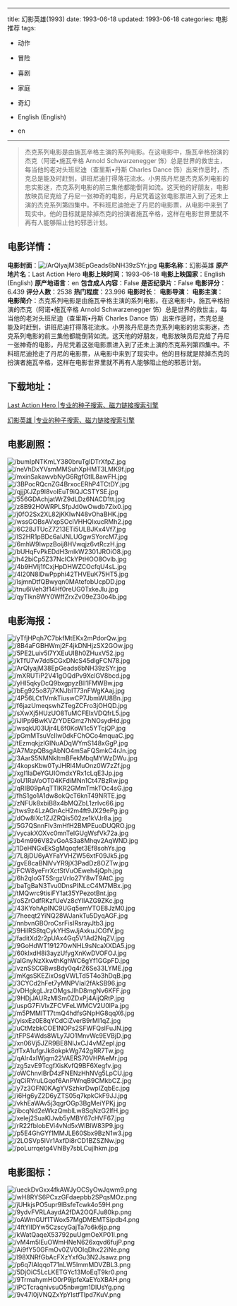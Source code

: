 
---
title: 幻影英雄(1993)
date: 1993-06-18
updated: 1993-06-18
categories: 电影推荐
tags:
- 动作
- 冒险
- 喜剧
- 家庭
- 奇幻

- English (English)
- en
---


> 杰克系列电影是由施瓦辛格主演的系列电影。在这电影中，施瓦辛格扮演的杰克（阿诺•施瓦辛格 Arnold Schwarzenegger 饰）总是世界的救世主，每当他的老对头班尼迪（查里斯•丹斯 Charles Dance 饰）出来作恶时，杰克总是能及时赶到，讲班尼迪打得落花流水。小男孩丹尼是杰克系列电影的忠实影迷，杰克系列电影的前三集他都能倒背如流。这天他的好朋友，电影放映员尼克给了丹尼一张神奇的电影，丹尼凭着这张电影票进入到了还未上演的杰克系列第四集中。不料班尼迪抢走了丹尼的电影票，从电影中来到了现实中。他的目标就是除掉杰克的扮演者施瓦辛格，这样在电影世界里就不再有人能够阻止他的邪恶计划。

## **电影详情**：

**电影封面**：<img src="https://image.tmdb.org/t/p/w200/ArQIyajM38EpGeads6bNH39zSYr.jpg" alt="/ArQIyajM38EpGeads6bNH39zSYr.jpg" title="/ArQIyajM38EpGeads6bNH39zSYr.jpg">
**电影名称**：幻影英雄
**原产地片名**：Last Action Hero
**电影上映时间**：1993-06-18
**电影上映国家**：English (English)
**原产地语言**：en
**包含成人内容**：False
**是否纪录片**：False
**电影评分**：6.439
**评分人数**：2538
**热门程度**：23.996
**电影时长**：
**电影导演**：
**电影主演**：
**电影简介**：杰克系列电影是由施瓦辛格主演的系列电影。在这电影中，施瓦辛格扮演的杰克（阿诺•施瓦辛格 Arnold Schwarzenegger 饰）总是世界的救世主，每当他的老对头班尼迪（查里斯•丹斯 Charles Dance 饰）出来作恶时，杰克总是能及时赶到，讲班尼迪打得落花流水。小男孩丹尼是杰克系列电影的忠实影迷，杰克系列电影的前三集他都能倒背如流。这天他的好朋友，电影放映员尼克给了丹尼一张神奇的电影，丹尼凭着这张电影票进入到了还未上演的杰克系列第四集中。不料班尼迪抢走了丹尼的电影票，从电影中来到了现实中。他的目标就是除掉杰克的扮演者施瓦辛格，这样在电影世界里就不再有人能够阻止他的邪恶计划。

## **下载地址**：
[Last Action Hero |专业的种子搜索、磁力链接搜索引擎](https://movie.amd794.com:2083/?search=Last%20Action%20Hero&ordering=&mode=match_phrase&page_size=10&page=1)

[幻影英雄 |专业的种子搜索、磁力链接搜索引擎](https://movie.amd794.com:2083/?search=%E5%B9%BB%E5%BD%B1%E8%8B%B1%E9%9B%84&ordering=&mode=match_phrase&page_size=10&page=1)
 

## **电影剧照**：
<img src="https://image.tmdb.org/t/p/original/bumIpNTKmLY380bruTgIDTrXfpZ.jpg" alt="/bumIpNTKmLY380bruTgIDTrXfpZ.jpg" title="/bumIpNTKmLY380bruTgIDTrXfpZ.jpg"><img src="https://image.tmdb.org/t/p/original/neVhDxYVsmMMSuhXpHMT3LMK9f.jpg" alt="/neVhDxYVsmMMSuhXpHMT3LMK9f.jpg" title="/neVhDxYVsmMMSuhXpHMT3LMK9f.jpg"><img src="https://image.tmdb.org/t/p/original/mxinSakawvbNyG6RgfGtIL8awFH.jpg" alt="/mxinSakawvbNyG6RgfGtIL8awFH.jpg" title="/mxinSakawvbNyG6RgfGtIL8awFH.jpg"><img src="https://image.tmdb.org/t/p/original/3BPocRQcnZG4BrxocERhP4TCtDY.jpg" alt="/3BPocRQcnZG4BrxocERhP4TCtDY.jpg" title="/3BPocRQcnZG4BrxocERhP4TCtDY.jpg"><img src="https://image.tmdb.org/t/p/original/qjjjXJZp9I8voIEuT9iQJCSTYSE.jpg" alt="/qjjjXJZp9I8voIEuT9iQJCSTYSE.jpg" title="/qjjjXJZp9I8voIEuT9iQJCSTYSE.jpg"><img src="https://image.tmdb.org/t/p/original/556GDAchjatWrZ9dLDz6NACD1tt.jpg" alt="/556GDAchjatWrZ9dLDz6NACD1tt.jpg" title="/556GDAchjatWrZ9dLDz6NACD1tt.jpg"><img src="https://image.tmdb.org/t/p/original/z8B92H0WRPLSfpJd0wOwdb7Zix0.jpg" alt="/z8B92H0WRPLSfpJd0wOwdb7Zix0.jpg" title="/z8B92H0WRPLSfpJd0wOwdb7Zix0.jpg"><img src="https://image.tmdb.org/t/p/original/j0fO2Sx2XL82jKKIwN48vOhaBHK.jpg" alt="/j0fO2Sx2XL82jKKIwN48vOhaBHK.jpg" title="/j0fO2Sx2XL82jKKIwN48vOhaBHK.jpg"><img src="https://image.tmdb.org/t/p/original/wssGOBsAVxpSOclVHHQIxucRMh2.jpg" alt="/wssGOBsAVxpSOclVHHQIxucRMh2.jpg" title="/wssGOBsAVxpSOclVHHQIxucRMh2.jpg"><img src="https://image.tmdb.org/t/p/original/6C28JTUcZ7213ETi5ULBJKx4Vf7.jpg" alt="/6C28JTUcZ7213ETi5ULBJKx4Vf7.jpg" title="/6C28JTUcZ7213ETi5ULBJKx4Vf7.jpg"><img src="https://image.tmdb.org/t/p/original/lS2HR1pBDc6aIJNLUGgwSYorcM7.jpg" alt="/lS2HR1pBDc6aIJNLUGgwSYorcM7.jpg" title="/lS2HR1pBDc6aIJNLUGgwSYorcM7.jpg"><img src="https://image.tmdb.org/t/p/original/6mhW9IwpzBoij8HVwqjz6vtRczH.jpg" alt="/6mhW9IwpzBoij8HVwqjz6vtRczH.jpg" title="/6mhW9IwpzBoij8HVwqjz6vtRczH.jpg"><img src="https://image.tmdb.org/t/p/original/bUHqFvPkEDdH3mlkW2301JROiO8.jpg" alt="/bUHqFvPkEDdH3mlkW2301JROiO8.jpg" title="/bUHqFvPkEDdH3mlkW2301JROiO8.jpg"><img src="https://image.tmdb.org/t/p/original/h42biCp5Z37NcICkYPtHOO8Ovlb.jpg" alt="/h42biCp5Z37NcICkYPtHOO8Ovlb.jpg" title="/h42biCp5Z37NcICkYPtHOO8Ovlb.jpg"><img src="https://image.tmdb.org/t/p/original/4b9HVIj1fCxjHpDHWZCOcfqU4sL.jpg" alt="/4b9HVIj1fCxjHpDHWZCOcfqU4sL.jpg" title="/4b9HVIj1fCxjHpDHWZCOcfqU4sL.jpg"><img src="https://image.tmdb.org/t/p/original/4I20N8lDwPpphi42THVEuK75HT5.jpg" alt="/4I20N8lDwPpphi42THVEuK75HT5.jpg" title="/4I20N8lDwPpphi42THVEuK75HT5.jpg"><img src="https://image.tmdb.org/t/p/original/lsjmnDtfQBwyqn0MAtefobUcpDD.jpg" alt="/lsjmnDtfQBwyqn0MAtefobUcpDD.jpg" title="/lsjmnDtfQBwyqn0MAtefobUcpDD.jpg"><img src="https://image.tmdb.org/t/p/original/tnu6iVeh3f14Hf0reUG0TxkeJIu.jpg" alt="/tnu6iVeh3f14Hf0reUG0TxkeJIu.jpg" title="/tnu6iVeh3f14Hf0reUG0TxkeJIu.jpg"><img src="https://image.tmdb.org/t/p/original/qyTlkn8WY0WffZrxZv09eZ30o4b.jpg" alt="/qyTlkn8WY0WffZrxZv09eZ30o4b.jpg" title="/qyTlkn8WY0WffZrxZv09eZ30o4b.jpg">

## **电影海报**：
<img src="https://image.tmdb.org/t/p/original/yTfjHPqh7C7bkfMtEKx2mPdorQw.jpg" alt="/yTfjHPqh7C7bkfMtEKx2mPdorQw.jpg" title="/yTfjHPqh7C7bkfMtEKx2mPdorQw.jpg"><img src="https://image.tmdb.org/t/p/original/8B4aFGBHWmj2F4jkDNHjzSX2GOw.jpg" alt="/8B4aFGBHWmj2F4jkDNHjzSX2GOw.jpg" title="/8B4aFGBHWmj2F4jkDNHjzSX2GOw.jpg"><img src="https://image.tmdb.org/t/p/original/5PE2Luiv5l7YXEuUIBh0ZHuxV52.jpg" alt="/5PE2Luiv5l7YXEuUIBh0ZHuxV52.jpg" title="/5PE2Luiv5l7YXEuUIBh0ZHuxV52.jpg"><img src="https://image.tmdb.org/t/p/original/kTfU7w7dd5CGxDNcS45dlgFCN78.jpg" alt="/kTfU7w7dd5CGxDNcS45dlgFCN78.jpg" title="/kTfU7w7dd5CGxDNcS45dlgFCN78.jpg"><img src="https://image.tmdb.org/t/p/original/ArQIyajM38EpGeads6bNH39zSYr.jpg" alt="/ArQIyajM38EpGeads6bNH39zSYr.jpg" title="/ArQIyajM38EpGeads6bNH39zSYr.jpg"><img src="https://image.tmdb.org/t/p/original/mXRUTiP2V41gOQdPv9XclGV8bcd.jpg" alt="/mXRUTiP2V41gOQdPv9XclGV8bcd.jpg" title="/mXRUTiP2V41gOQdPv9XclGV8bcd.jpg"><img src="https://image.tmdb.org/t/p/original/yHI5qkyDcQ9bxgpyzBlI1FMWBw.jpg" alt="/yHI5qkyDcQ9bxgpyzBlI1FMWBw.jpg" title="/yHI5qkyDcQ9bxgpyzBlI1FMWBw.jpg"><img src="https://image.tmdb.org/t/p/original/bEg925o87j7KNJbIT73nFWgKAaj.jpg" alt="/bEg925o87j7KNJbIT73nFWgKAaj.jpg" title="/bEg925o87j7KNJbIT73nFWgKAaj.jpg"><img src="https://image.tmdb.org/t/p/original/4P56LCt1VmkTiuswCP7JbmWU8Bn.jpg" alt="/4P56LCt1VmkTiuswCP7JbmWU8Bn.jpg" title="/4P56LCt1VmkTiuswCP7JbmWU8Bn.jpg"><img src="https://image.tmdb.org/t/p/original/f6jazUmeqswhZTegZCFro3jOHQD.jpg" alt="/f6jazUmeqswhZTegZCFro3jOHQD.jpg" title="/f6jazUmeqswhZTegZCFro3jOHQD.jpg"><img src="https://image.tmdb.org/t/p/original/sXwXj5HUzUO8TuMCFElxVDQfrL5.jpg" alt="/sXwXj5HUzUO8TuMCFElxVDQfrL5.jpg" title="/sXwXj5HUzUO8TuMCFElxVDQfrL5.jpg"><img src="https://image.tmdb.org/t/p/original/iJlPp9BwKVZrYDEGmz7hNOsydHd.jpg" alt="/iJlPp9BwKVZrYDEGmz7hNOsydHd.jpg" title="/iJlPp9BwKVZrYDEGmz7hNOsydHd.jpg"><img src="https://image.tmdb.org/t/p/original/wsqkU03Ujr4L6f0KoW1c5YTcjQP.jpg" alt="/wsqkU03Ujr4L6f0KoW1c5YTcjQP.jpg" title="/wsqkU03Ujr4L6f0KoW1c5YTcjQP.jpg"><img src="https://image.tmdb.org/t/p/original/pGmMTsuVcIIw0dkFChOCo4mquaC.jpg" alt="/pGmMTsuVcIIw0dkFChOCo4mquaC.jpg" title="/pGmMTsuVcIIw0dkFChOCo4mquaC.jpg"><img src="https://image.tmdb.org/t/p/original/tEzmqkjzlGINuADqWYmS148xGgP.jpg" alt="/tEzmqkjzlGINuADqWYmS148xGgP.jpg" title="/tEzmqkjzlGINuADqWYmS148xGgP.jpg"><img src="https://image.tmdb.org/t/p/original/A7MzpQBsgAbNO4mSaFQSmkC4rJn.jpg" alt="/A7MzpQBsgAbNO4mSaFQSmkC4rJn.jpg" title="/A7MzpQBsgAbNO4mSaFQSmkC4rJn.jpg"><img src="https://image.tmdb.org/t/p/original/3AarS5NMNkItmBFekMbqMYWzDWu.jpg" alt="/3AarS5NMNkItmBFekMbqMYWzDWu.jpg" title="/3AarS5NMNkItmBFekMbqMYWzDWu.jpg"><img src="https://image.tmdb.org/t/p/original/4kopsKbw0TyJHRl4MuOnz0W7zZf.jpg" alt="/4kopsKbw0TyJHRl4MuOnz0W7zZf.jpg" title="/4kopsKbw0TyJHRl4MuOnz0W7zZf.jpg"><img src="https://image.tmdb.org/t/p/original/xgI1laDeYGUIOmdxYRx1cLqE3Jp.jpg" alt="/xgI1laDeYGUIOmdxYRx1cLqE3Jp.jpg" title="/xgI1laDeYGUIOmdxYRx1cLqE3Jp.jpg"><img src="https://image.tmdb.org/t/p/original/oU1RaVoOT04KFdiMNn1Ct47BzRw.jpg" alt="/oU1RaVoOT04KFdiMNn1Ct47BzRw.jpg" title="/oU1RaVoOT04KFdiMNn1Ct47BzRw.jpg"><img src="https://image.tmdb.org/t/p/original/qRIB09pAqTTlKR2GMmTmkTOc4sG.jpg" alt="/qRIB09pAqTTlKR2GMmTmkTOc4sG.jpg" title="/qRIB09pAqTTlKR2GMmTmkTOc4sG.jpg"><img src="https://image.tmdb.org/t/p/original/fhS1go1A1dw8okQcT6knT49NRTE.jpg" alt="/fhS1go1A1dw8okQcT6knT49NRTE.jpg" title="/fhS1go1A1dw8okQcT6knT49NRTE.jpg"><img src="https://image.tmdb.org/t/p/original/zNFUk8xbiB8x4bMQZbL1zrlvc66.jpg" alt="/zNFUk8xbiB8x4bMQZbL1zrlvc66.jpg" title="/zNFUk8xbiB8x4bMQZbL1zrlvc66.jpg"><img src="https://image.tmdb.org/t/p/original/tws9z4LzAGnAcH2m4ft9JX29ePg.jpg" alt="/tws9z4LzAGnAcH2m4ft9JX29ePg.jpg" title="/tws9z4LzAGnAcH2m4ft9JX29ePg.jpg"><img src="https://image.tmdb.org/t/p/original/dOw8IXc1ZJZRQis502ze1kVJr8a.jpg" alt="/dOw8IXc1ZJZRQis502ze1kVJr8a.jpg" title="/dOw8IXc1ZJZRQis502ze1kVJr8a.jpg"><img src="https://image.tmdb.org/t/p/original/5G7QSnnFlv3mHfH2BMPEuoDUQRO.jpg" alt="/5G7QSnnFlv3mHfH2BMPEuoDUQRO.jpg" title="/5G7QSnnFlv3mHfH2BMPEuoDUQRO.jpg"><img src="https://image.tmdb.org/t/p/original/vycakXOXvc0mnTeIGUgWsfVk72a.jpg" alt="/vycakXOXvc0mnTeIGUgWsfVk72a.jpg" title="/vycakXOXvc0mnTeIGUgWsfVk72a.jpg"><img src="https://image.tmdb.org/t/p/original/b4m996V82vGoAS3a8Mhqv2AqWND.jpg" alt="/b4m996V82vGoAS3a8Mhqv2AqWND.jpg" title="/b4m996V82vGoAS3a8Mhqv2AqWND.jpg"><img src="https://image.tmdb.org/t/p/original/1DeHNGxEkSgMqoqfet3Ef8sohYs.jpg" alt="/1DeHNGxEkSgMqoqfet3Ef8sohYs.jpg" title="/1DeHNGxEkSgMqoqfet3Ef8sohYs.jpg"><img src="https://image.tmdb.org/t/p/original/7L8jDU6yAYFaYVHZW56xtF09Jk5.jpg" alt="/7L8jDU6yAYFaYVHZW56xtF09Jk5.jpg" title="/7L8jDU6yAYFaYVHZW56xtF09Jk5.jpg"><img src="https://image.tmdb.org/t/p/original/gvE8caBNIVvYR9jX3PadDz8OZTw.jpg" alt="/gvE8caBNIVvYR9jX3PadDz8OZTw.jpg" title="/gvE8caBNIVvYR9jX3PadDz8OZTw.jpg"><img src="https://image.tmdb.org/t/p/original/FCW8yeFrrXctStVuOEweh4jQph.jpg" alt="/FCW8yeFrrXctStVuOEweh4jQph.jpg" title="/FCW8yeFrrXctStVuOEweh4jQph.jpg"><img src="https://image.tmdb.org/t/p/original/6h2qIoGT5SrgzVrIo27Y8wT9AtC.jpg" alt="/6h2qIoGT5SrgzVrIo27Y8wT9AtC.jpg" title="/6h2qIoGT5SrgzVrIo27Y8wT9AtC.jpg"><img src="https://image.tmdb.org/t/p/original/baTgBaN3Tvu0DnsPINLcC4M7MBx.jpg" alt="/baTgBaN3Tvu0DnsPINLcC4M7MBx.jpg" title="/baTgBaN3Tvu0DnsPINLcC4M7MBx.jpg"><img src="https://image.tmdb.org/t/p/original/tMQwrc9tisiFY1at35YPezotBnt.jpg" alt="/tMQwrc9tisiFY1at35YPezotBnt.jpg" title="/tMQwrc9tisiFY1at35YPezotBnt.jpg"><img src="https://image.tmdb.org/t/p/original/oSZrOdfRKzfUeVz8cYIlAZG9ZKc.jpg" alt="/oSZrOdfRKzfUeVz8cYIlAZG9ZKc.jpg" title="/oSZrOdfRKzfUeVz8cYIlAZG9ZKc.jpg"><img src="https://image.tmdb.org/t/p/original/43KYohApINC9UGq5emVTOE8JzM0.jpg" alt="/43KYohApINC9UGq5emVTOE8JzM0.jpg" title="/43KYohApINC9UGq5emVTOE8JzM0.jpg"><img src="https://image.tmdb.org/t/p/original/7heeqt2YiNQ28WJankTu5DyqAGF.jpg" alt="/7heeqt2YiNQ28WJankTu5DyqAGF.jpg" title="/7heeqt2YiNQ28WJankTu5DyqAGF.jpg"><img src="https://image.tmdb.org/t/p/original/nnbvnGBOroCsrFisIRsrayJtb3.jpg" alt="/nnbvnGBOroCsrFisIRsrayJtb3.jpg" title="/nnbvnGBOroCsrFisIRsrayJtb3.jpg"><img src="https://image.tmdb.org/t/p/original/9HiIRS8tqCykYHSwJjAxkuJCGfV.jpg" alt="/9HiIRS8tqCykYHSwJjAxkuJCGfV.jpg" title="/9HiIRS8tqCykYHSwJjAxkuJCGfV.jpg"><img src="https://image.tmdb.org/t/p/original/faditXd2r2pUAx4Gq5V1Ad2NqZV.jpg" alt="/faditXd2r2pUAx4Gq5V1Ad2NqZV.jpg" title="/faditXd2r2pUAx4Gq5V1Ad2NqZV.jpg"><img src="https://image.tmdb.org/t/p/original/9GoHdWT191270wNHL9sNcaXXDA5.jpg" alt="/9GoHdWT191270wNHL9sNcaXXDA5.jpg" title="/9GoHdWT191270wNHL9sNcaXXDA5.jpg"><img src="https://image.tmdb.org/t/p/original/60kIxdH8i3ayzUfygXnKwDVOFOJ.jpg" alt="/60kIxdH8i3ayzUfygXnKwDVOFOJ.jpg" title="/60kIxdH8i3ayzUfygXnKwDVOFOJ.jpg"><img src="https://image.tmdb.org/t/p/original/alGnyNzXkwthKghWC6gYf1GGpFD.jpg" alt="/alGnyNzXkwthKghWC6gYf1GGpFD.jpg" title="/alGnyNzXkwthKghWC6gYf1GGpFD.jpg"><img src="https://image.tmdb.org/t/p/original/vznSSCGBwsBdy0q4rZ6Se33LYME.jpg" alt="/vznSSCGBwsBdy0q4rZ6Se33LYME.jpg" title="/vznSSCGBwsBdy0q4rZ6Se33LYME.jpg"><img src="https://image.tmdb.org/t/p/original/mKgsSKEZixOsgVWLTd5T4o3hDqB.jpg" alt="/mKgsSKEZixOsgVWLTd5T4o3hDqB.jpg" title="/mKgsSKEZixOsgVWLTd5T4o3hDqB.jpg"><img src="https://image.tmdb.org/t/p/original/3CYCd2hFet7yMNPVIaI2fAkSB96.jpg" alt="/3CYCd2hFet7yMNPVIaI2fAkSB96.jpg" title="/3CYCd2hFet7yMNPVIaI2fAkSB96.jpg"><img src="https://image.tmdb.org/t/p/original/vDHgkgLJrzOMgsJlhD8mgNv6KFF.jpg" alt="/vDHgkgLJrzOMgsJlhD8mgNv6KFF.jpg" title="/vDHgkgLJrzOMgsJlhD8mgNv6KFF.jpg"><img src="https://image.tmdb.org/t/p/original/9HDjJAURzMlSm0ZDxPj4AijQRtP.jpg" alt="/9HDjJAURzMlSm0ZDxPj4AijQRtP.jpg" title="/9HDjJAURzMlSm0ZDxPj4AijQRtP.jpg"><img src="https://image.tmdb.org/t/p/original/uspG7FiVlxZFCVFeLWMCV2U0lPa.jpg" alt="/uspG7FiVlxZFCVFeLWMCV2U0lPa.jpg" title="/uspG7FiVlxZFCVFeLWMCV2U0lPa.jpg"><img src="https://image.tmdb.org/t/p/original/m5PMMlTT7tmQ4hdfsGNpHG8qqX6.jpg" alt="/m5PMMlTT7tmQ4hdfsGNpHG8qqX6.jpg" title="/m5PMMlTT7tmQ4hdfsGNpHG8qqX6.jpg"><img src="https://image.tmdb.org/t/p/original/yisxEz0E8qYCdCiZverB9rMI1qZ.jpg" alt="/yisxEz0E8qYCdCiZverB9rMI1qZ.jpg" title="/yisxEz0E8qYCdCiZverB9rMI1qZ.jpg"><img src="https://image.tmdb.org/t/p/original/uCtMzbkCOE1NOPs2SFWFQsIFuJN.jpg" alt="/uCtMzbkCOE1NOPs2SFWFQsIFuJN.jpg" title="/uCtMzbkCOE1NOPs2SFWFQsIFuJN.jpg"><img src="https://image.tmdb.org/t/p/original/tFPS4Wds8WLy7JO1MnvWc9EVBjD.jpg" alt="/tFPS4Wds8WLy7JO1MnvWc9EVBjD.jpg" title="/tFPS4Wds8WLy7JO1MnvWc9EVBjD.jpg"><img src="https://image.tmdb.org/t/p/original/xn06Vj5JZR9BE8NlJxCJ4vMZepl.jpg" alt="/xn06Vj5JZR9BE8NlJxCJ4vMZepl.jpg" title="/xn06Vj5JZR9BE8NlJxCJ4vMZepl.jpg"><img src="https://image.tmdb.org/t/p/original/fTxA1ufgrJk8okpkWg742gRR7Tw.jpg" alt="/fTxA1ufgrJk8okpkWg742gRR7Tw.jpg" title="/fTxA1ufgrJk8okpkWg742gRR7Tw.jpg"><img src="https://image.tmdb.org/t/p/original/qAlr4xIWjqm22VAERS70VHPAeMr.jpg" alt="/qAlr4xIWjqm22VAERS70VHPAeMr.jpg" title="/qAlr4xIWjqm22VAERS70VHPAeMr.jpg"><img src="https://image.tmdb.org/t/p/original/zg5zvE9TcgfXisKvfQ9BF6Xegfv.jpg" alt="/zg5zvE9TcgfXisKvfQ9BF6Xegfv.jpg" title="/zg5zvE9TcgfXisKvfQ9BF6Xegfv.jpg"><img src="https://image.tmdb.org/t/p/original/oWChnvlBrD4zFNENzHhNVg5LpCU.jpg" alt="/oWChnvlBrD4zFNENzHhNVg5LpCU.jpg" title="/oWChnvlBrD4zFNENzHhNVg5LpCU.jpg"><img src="https://image.tmdb.org/t/p/original/qCiRYruLGqof6AnPWnqB9CMkbCZ.jpg" alt="/qCiRYruLGqof6AnPWnqB9CMkbCZ.jpg" title="/qCiRYruLGqof6AnPWnqB9CMkbCZ.jpg"><img src="https://image.tmdb.org/t/p/original/y7z3OFN0KAgYVSzhkrDwpIZqbEc.jpg" alt="/y7z3OFN0KAgYVSzhkrDwpIZqbEc.jpg" title="/y7z3OFN0KAgYVSzhkrDwpIZqbEc.jpg"><img src="https://image.tmdb.org/t/p/original/i6Hg6yZ2D6yZTS05q7kpkCkF9JJ.jpg" alt="/i6Hg6yZ2D6yZTS05q7kpkCkF9JJ.jpg" title="/i6Hg6yZ2D6yZTS05q7kpkCkF9JJ.jpg"><img src="https://image.tmdb.org/t/p/original/vkhEaWAv5j3qgrOGp3BgMeiYPKj.jpg" alt="/vkhEaWAv5j3qgrOGp3BgMeiYPKj.jpg" title="/vkhEaWAv5j3qgrOGp3BgMeiYPKj.jpg"><img src="https://image.tmdb.org/t/p/original/ibcqNd2eWkzQmblLw8SqNzG2lfH.jpg" alt="/ibcqNd2eWkzQmblLw8SqNzG2lfH.jpg" title="/ibcqNd2eWkzQmblLw8SqNzG2lfH.jpg"><img src="https://image.tmdb.org/t/p/original/xelej2SuaKlJwb5yMBY67cHVF67.jpg" alt="/xelej2SuaKlJwb5yMBY67cHVF67.jpg" title="/xelej2SuaKlJwb5yMBY67cHVF67.jpg"><img src="https://image.tmdb.org/t/p/original/rR22fblobEVi4vNd5xWlBIW83P9.jpg" alt="/rR22fblobEVi4vNd5xWlBIW83P9.jpg" title="/rR22fblobEVi4vNd5xWlBIW83P9.jpg"><img src="https://image.tmdb.org/t/p/original/p5E4GhGYf1MMJLE60Sbx9BzN1w3.jpg" alt="/p5E4GhGYf1MMJLE60Sbx9BzN1w3.jpg" title="/p5E4GhGYf1MMJLE60Sbx9BzN1w3.jpg"><img src="https://image.tmdb.org/t/p/original/2LOSVp5IVr1AxfDi8rCD1BZSZNw.jpg" alt="/2LOSVp5IVr1AxfDi8rCD1BZSZNw.jpg" title="/2LOSVp5IVr1AxfDi8rCD1BZSZNw.jpg"><img src="https://image.tmdb.org/t/p/original/poLurrqetg4VhlBy7sbLCujIhkm.jpg" alt="/poLurrqetg4VhlBy7sbLCujIhkm.jpg" title="/poLurrqetg4VhlBy7sbLCujIhkm.jpg">

## **电影图标**：
<img src="https://image.tmdb.org/t/p/original/ueckDvGxx4fkAWJyOCSyOwJqwm9.png" alt="/ueckDvGxx4fkAWJyOCSyOwJqwm9.png" title="/ueckDvGxx4fkAWJyOCSyOwJqwm9.png"><img src="https://image.tmdb.org/t/p/original/wH8RYS6PCxzGFdaepbb2SPqsMOz.png" alt="/wH8RYS6PCxzGFdaepbb2SPqsMOz.png" title="/wH8RYS6PCxzGFdaepbb2SPqsMOz.png"><img src="https://image.tmdb.org/t/p/original/jUHkjsPO5upr9lBsfeTcwk4o59H.png" alt="/jUHkjsPO5upr9lBsfeTcwk4o59H.png" title="/jUHkjsPO5upr9lBsfeTcwk4o59H.png"><img src="https://image.tmdb.org/t/p/original/9ydvFVRLAaydA2fDA2OQFJu80kp.png" alt="/9ydvFVRLAaydA2fDA2OQFJu80kp.png" title="/9ydvFVRLAaydA2fDA2OQFJu80kp.png"><img src="https://image.tmdb.org/t/p/original/oAWmGUf1TWox57MgDMEMTSipdb4.png" alt="/oAWmGUf1TWox57MgDMEMTSipdb4.png" title="/oAWmGUf1TWox57MgDMEMTSipdb4.png"><img src="https://image.tmdb.org/t/p/original/4ftYIIDYw5CzscyGajTa7o6k6jp.png" alt="/4ftYIIDYw5CzscyGajTa7o6k6jp.png" title="/4ftYIIDYw5CzscyGajTa7o6k6jp.png"><img src="https://image.tmdb.org/t/p/original/kWatQaqeX53792puUgmOeXP01l.png" alt="/kWatQaqeX53792puUgmOeXP01l.png" title="/kWatQaqeX53792puUgmOeXP01l.png"><img src="https://image.tmdb.org/t/p/original/vM4m5lEuOWmHNeN626xqvd6fujP.png" alt="/vM4m5lEuOWmHNeN626xqvd6fujP.png" title="/vM4m5lEuOWmHNeN626xqvd6fujP.png"><img src="https://image.tmdb.org/t/p/original/Ai9fY50GFmOv0ZV0OIqDhx22iNe.png" alt="/Ai9fY50GFmOv0ZV0OIqDhx22iNe.png" title="/Ai9fY50GFmOv0ZV0OIqDhx22iNe.png"><img src="https://image.tmdb.org/t/p/original/l98XNRfGbAcFXzYxfGu3N2Jsawz.png" alt="/l98XNRfGbAcFXzYxfGu3N2Jsawz.png" title="/l98XNRfGbAcFXzYxfGu3N2Jsawz.png"><img src="https://image.tmdb.org/t/p/original/p6q7IAlqqoT71nLW5lmmMDVZBL3.png" alt="/p6q7IAlqqoT71nLW5lmmMDVZBL3.png" title="/p6q7IAlqqoT71nLW5lmmMDVZBL3.png"><img src="https://image.tmdb.org/t/p/original/5DjOiC5LcLKETGYc13MoEqT9kr0.png" alt="/5DjOiC5LcLKETGYc13MoEqT9kr0.png" title="/5DjOiC5LcLKETGYc13MoEqT9kr0.png"><img src="https://image.tmdb.org/t/p/original/9TrmahymHO0rP9jpfeXaEYoXBAH.png" alt="/9TrmahymHO0rP9jpfeXaEYoXBAH.png" title="/9TrmahymHO0rP9jpfeXaEYoXBAH.png"><img src="https://image.tmdb.org/t/p/original/iPCTcraqnivsuO5nbwgm1DlUsYg.png" alt="/iPCTcraqnivsuO5nbwgm1DlUsYg.png" title="/iPCTcraqnivsuO5nbwgm1DlUsYg.png"><img src="https://image.tmdb.org/t/p/original/9v47I0jVNQZxYpYIstfTlpd7KuV.png" alt="/9v47I0jVNQZxYpYIstfTlpd7KuV.png" title="/9v47I0jVNQZxYpYIstfTlpd7KuV.png">
